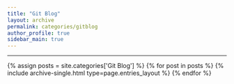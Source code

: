 ```yaml
---
title: "Git Blog"
layout: archive
permalink: categories/gitblog
author_profile: true
sidebar_main: true
---
```



***

{% assign posts = site.categories['Git Blog'] %}
{% for post in posts %} {% include archive-single.html type=page.entries_layout %} {% endfor %}